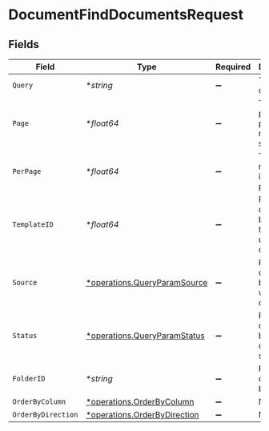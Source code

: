 # DocumentFindDocumentsRequest


## Fields

| Field                                                                       | Type                                                                        | Required                                                                    | Description                                                                 |
| --------------------------------------------------------------------------- | --------------------------------------------------------------------------- | --------------------------------------------------------------------------- | --------------------------------------------------------------------------- |
| `Query`                                                                     | **string*                                                                   | :heavy_minus_sign:                                                          | The search query.                                                           |
| `Page`                                                                      | **float64*                                                                  | :heavy_minus_sign:                                                          | The pagination page number, starts at 1.                                    |
| `PerPage`                                                                   | **float64*                                                                  | :heavy_minus_sign:                                                          | The number of items per page.                                               |
| `TemplateID`                                                                | **float64*                                                                  | :heavy_minus_sign:                                                          | Filter documents by the template ID used to create it.                      |
| `Source`                                                                    | [*operations.QueryParamSource](../../models/operations/queryparamsource.md) | :heavy_minus_sign:                                                          | Filter documents by how it was created.                                     |
| `Status`                                                                    | [*operations.QueryParamStatus](../../models/operations/queryparamstatus.md) | :heavy_minus_sign:                                                          | Filter documents by the current status                                      |
| `FolderID`                                                                  | **string*                                                                   | :heavy_minus_sign:                                                          | Filter documents by folder ID                                               |
| `OrderByColumn`                                                             | [*operations.OrderByColumn](../../models/operations/orderbycolumn.md)       | :heavy_minus_sign:                                                          | N/A                                                                         |
| `OrderByDirection`                                                          | [*operations.OrderByDirection](../../models/operations/orderbydirection.md) | :heavy_minus_sign:                                                          | N/A                                                                         |